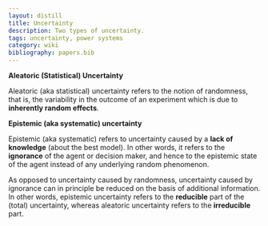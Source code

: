 ```yaml
---
layout: distill
title: Uncertainty
description: Two types of uncertainty.
tags: uncertainty, power systems
category: wiki
bibliography: papers.bib
---
```


**Aleatoric (Statistical) Uncertainty** <d-cite key="hullermeier2021aleatoric"></d-cite>

Aleatoric (aka statistical) uncertainty refers to the notion of randomness, that is, the variability in the outcome of an experiment which is due to **inherently random effects**.

**Epistemic (aka systematic) uncertainty** <d-cite key="hullermeier2021aleatoric"></d-cite>

Epistemic (aka systematic) refers to uncertainty caused by a **lack of knowledge** (about the best model).
In other words, it refers to the **ignorance** of the agent or decision maker, and hence to the epistemic state of the agent instead of any underlying random phenomenon.

As opposed to uncertainty caused by randomness, uncertainty caused by ignorance can in principle be reduced on the basis of additional information.
In other words, epistemic uncertainty refers to the **reducible** part of the (total) uncertainty, whereas aleatoric uncertainty refers to the **irreducible** part.
